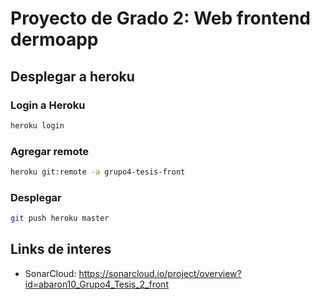 # Proyecto de Grado 2: Web frontend dermoapp

## Desplegar a heroku

### Login a Heroku

```bash
heroku login
```

### Agregar remote

```bash
heroku git:remote -a grupo4-tesis-front
```

### Desplegar

```bash
git push heroku master
```

## Links de interes
- SonarCloud: https://sonarcloud.io/project/overview?id=abaron10_Grupo4_Tesis_2_front

